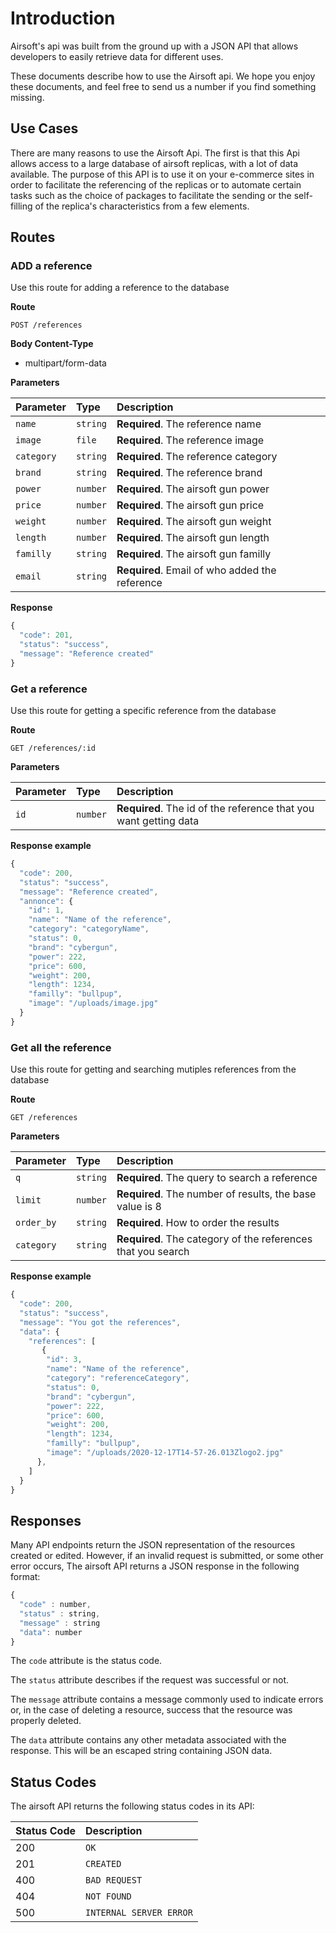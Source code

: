 # Introduction

Airsoft's api was built from the ground up with a JSON API that allows developers to easily retrieve data for different uses.

These documents describe how to use the Airsoft api. We hope you enjoy these documents, and feel free to send us a number if you find something missing.

## Use Cases

There are many reasons to use the Airsoft Api. The first is that this Api allows access to a large database of airsoft replicas, with a lot of data available. The purpose of this API is to use it on your e-commerce sites in order to facilitate the referencing of the replicas or to automate certain tasks such as the choice of packages to facilitate the sending or the self-filling of the replica's characteristics from a few elements.

## Routes

### ADD a reference

Use this route for adding a reference to the database

**Route**
```http
POST /references
```

**Body Content-Type**
* multipart/form-data

**Parameters**

| Parameter | Type | Description |
| :--- | :--- | :--- |
| `name` | `string` | **Required**. The reference name |
| `image` | `file` | **Required**. The reference image |
| `category` | `string` | **Required**. The reference category |
| `brand` | `string` | **Required**. The reference brand |
| `power` | `number` | **Required**. The airsoft gun power |
| `price` | `number` | **Required**. The airsoft gun price |
| `weight` | `number` | **Required**. The airsoft gun weight |
| `length` | `number` | **Required**. The airsoft gun length |
| `familly` | `string` | **Required**. The airsoft gun familly |
| `email` | `string` | **Required**. Email of who added the reference |

**Response**

```javascript
{
  "code": 201,
  "status": "success",
  "message": "Reference created"
}
```

### Get a reference

Use this route for getting a specific reference from the database

**Route**
```http
GET /references/:id
```
**Parameters**

| Parameter | Type | Description |
| :--- | :--- | :--- |
| `id` | `number` | **Required**. The id of the reference that you want getting data |

**Response example**

```javascript
{
  "code": 200,
  "status": "success",
  "message": "Reference created",
  "annonce": {
    "id": 1,
    "name": "Name of the reference",
    "category": "categoryName",
    "status": 0,
    "brand": "cybergun",
    "power": 222,
    "price": 600,
    "weight": 200,
    "length": 1234,
    "familly": "bullpup",
    "image": "/uploads/image.jpg"       
  }
}
```

### Get all the reference

Use this route for getting and searching mutiples references from the database

**Route**
```http
GET /references
```
**Parameters**

| Parameter | Type | Description |
| :--- | :--- | :--- |
| `q` | `string` | **Required**. The query to search a reference |
| `limit` | `number` | **Required**. The number of results, the base value is 8 |
| `order_by` | `string` | **Required**. How to order the results |
| `category` | `string` | **Required**. The category of the references that you search|

**Response example**

```javascript
{
  "code": 200,
  "status": "success",
  "message": "You got the references",
  "data": {
    "references": [
       {
        "id": 3,
        "name": "Name of the reference",
        "category": "referenceCategory",
        "status": 0,
        "brand": "cybergun",
        "power": 222,
        "price": 600,
        "weight": 200,
        "length": 1234,
        "familly": "bullpup",
        "image": "/uploads/2020-12-17T14-57-26.013Zlogo2.jpg"
      },
    ]
  }
}
```

## Responses

Many API endpoints return the JSON representation of the resources created or edited. However, if an invalid request is submitted, or some other error occurs, The airsoft API returns a JSON response in the following format:

```javascript
{
  "code" : number,
  "status" : string,
  "message" : string
  "data": number
}
```

The `code` attribute is the status code.

The `status` attribute describes if the request was successful or not.

The `message` attribute contains a message commonly used to indicate errors or, in the case of deleting a resource, success that the resource was properly deleted.

The `data` attribute contains any other metadata associated with the response. This will be an escaped string containing JSON data.

## Status Codes

The airsoft API returns the following status codes in its API:

| Status Code | Description |
| :--- | :--- |
| 200 | `OK` |
| 201 | `CREATED` |
| 400 | `BAD REQUEST` |
| 404 | `NOT FOUND` |
| 500 | `INTERNAL SERVER ERROR` |